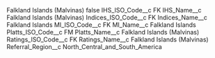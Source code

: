 <?xml version="1.0" encoding="UTF-8"?>
<CustomMetadata xmlns="http://soap.sforce.com/2006/04/metadata" xmlns:xsi="http://www.w3.org/2001/XMLSchema-instance" xmlns:xsd="http://www.w3.org/2001/XMLSchema">
    <label>Falkland Islands (Malvinas)</label>
    <protected>false</protected>
    <values>
        <field>IHS_ISO_Code__c</field>
        <value xsi:type="xsd:string">FK</value>
    </values>
    <values>
        <field>IHS_Name__c</field>
        <value xsi:type="xsd:string">Falkland Islands (Malvinas)</value>
    </values>
    <values>
        <field>Indices_ISO_Code__c</field>
        <value xsi:type="xsd:string">FK</value>
    </values>
    <values>
        <field>Indices_Name__c</field>
        <value xsi:type="xsd:string">Falkland Islands</value>
    </values>
    <values>
        <field>MI_ISO_Code__c</field>
        <value xsi:type="xsd:string">FK</value>
    </values>
    <values>
        <field>MI_Name__c</field>
        <value xsi:type="xsd:string">Falkland Islands</value>
    </values>
    <values>
        <field>Platts_ISO_Code__c</field>
        <value xsi:type="xsd:string">FM</value>
    </values>
    <values>
        <field>Platts_Name__c</field>
        <value xsi:type="xsd:string">Falkland Islands (Malvinas)</value>
    </values>
    <values>
        <field>Ratings_ISO_Code__c</field>
        <value xsi:type="xsd:string">FK</value>
    </values>
    <values>
        <field>Ratings_Name__c</field>
        <value xsi:type="xsd:string">Falkland Islands (Malvinas)</value>
    </values>
    <values>
        <field>Referral_Region__c</field>
        <value xsi:type="xsd:string">North_Central_and_South_America</value>
    </values>
</CustomMetadata>
